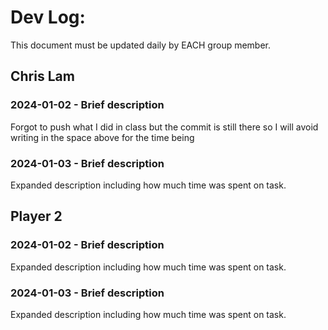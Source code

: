 # Dev Log:

This document must be updated daily by EACH group member.

## Chris Lam

### 2024-01-02 - Brief description

Forgot to push what I did in class but the commit is still there so I will avoid writing in the space above for the time being

### 2024-01-03 - Brief description
Expanded description including how much time was spent on task.

## Player 2

### 2024-01-02 - Brief description
Expanded description including how much time was spent on task.

### 2024-01-03 - Brief description
Expanded description including how much time was spent on task.
